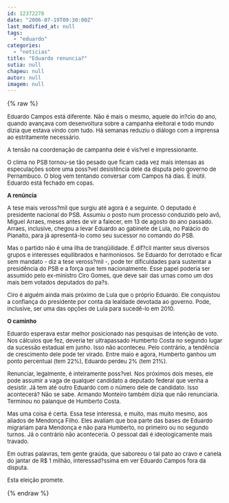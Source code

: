 ```yaml
---
id: 12372278
date: "2006-07-19T09:30:00Z"
last_modified_at: null
tags:
  - "eduardo"
categories:
  - "noticias"
title: "Eduardo renuncia?"
sutia: null
chapeu: null
autor: null
imagem: null
---
```

{% raw %}
<p><FONT size=2></p>
<p><P>Eduardo Campos está diferente. Não é mais o mesmo, aquele do in?cio do ano, quando avançava com desenvoltura sobre a campanha eleitoral e todo mundo dizia que estava vindo com tudo. Há semanas reduziu o diálogo com a imprensa ao estritamente necessário.</P></p>
<p><P>A tensão na coordenação de campanha dele é vis?vel e impressionante. </P></p>
<p><P>O clima no PSB tornou-se tão pesado que ficam cada vez mais intensas as especulações sobre uma poss?vel desistência dele da disputa pelo governo de Pernambuco. O blog vem tentando conversar com Campos há dias. É inútil. Eduardo está fechado em copas.</P><B></p>
<p><P>A renúncia</P></B></p>
<p><P>A tese mais veross?mil que surgiu até agora é a seguinte. O deputado é presidente nacional do PSB. Assumiu o posto num processo conduzido pelo avô, Miguel Arraes, meses antes de vir a falecer, em 13 de agosto do ano passado. Arraes, inclusive, chegou a levar Eduardo ao gabinete de Lula, no Palácio do Planalto, para já apresentá-lo como seu sucessor no comando do PSB.</P></p>
<p><P>Mas o partido não é uma ilha de tranqüilidade. É dif?cil manter seus diversos grupos e interesses equilibrados e harmoniosos. Se Eduardo for derrotado e ficar sem mandato - diz a tese veross?mil -, pode ter dificuldades para sustentar a presidência do PSB e a força que tem nacionalmente. Esse papel poderia ser assumido pelo ex-ministro Ciro Gomes, que deve sair das urnas como um dos mais bem votados deputados do pa?s.</P></p>
<p><P>Ciro é alguém ainda mais próximo de Lula que o próprio Eduardo. Ele conquistou a confiança do presidente por conta da lealdade devotada ao governo. Pode, inclusive, ser uma das opções de Lula para sucedê-lo em 2010.</P><B></p>
<p><P>O caminho</P></B></p>
<p><P>Eduardo esperava estar melhor posicionado nas pesquisas de intenção de voto. Nos cálculos que fez, deveria ter ultrapassado Humberto Costa no segundo lugar da sucessão estadual em junho. Isso não aconteceu. Pelo contrário, a tendência de crescimento dele pode ter virado. Entre maio e agora, Humberto ganhou um ponto percentual (tem 22%), Eduardo perdeu 2% (tem 21%).</P></p>
<p><P>Renunciar, legalmente, é inteiramente poss?vel. Nos próximos dois meses, ele pode assumir a vaga de qualquer candidato a deputado federal que venha a desistir. Já tem até outro Eduardo com o número dele de candidato. Isso acontecerá? Não se sabe. Armando Monteiro também dizia que não renunciaria. Terminou no palanque de Humberto Costa.</P></p>
<p><P>Mas uma coisa é certa. Essa tese interessa, e muito, mas muito mesmo, aos aliados de Mendonça Filho. Eles avaliam que boa parte das bases de Eduardo migrariam para Mendonça e não para Humberto, no primeiro ou no segundo turnos. Já o contrário não aconteceria. O pessoal dali é ideologicamente mais travado.</P></p>
<p><P>Em outras palavras, tem gente graúda, que saboreou o tal pato ao cravo e canela do jantar de R$ 1 milhão, interessad?ssima em ver Eduardo Campos fora da disputa.</P></p>
<p><P>Esta eleição promete.</P></FONT> </p>
{% endraw %}